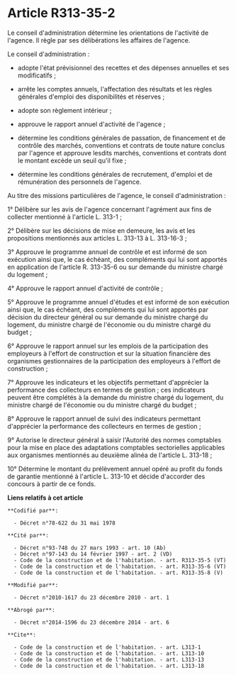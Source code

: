 # Article R313-35-2

Le conseil d'administration détermine les orientations de l'activité de l'agence. Il règle par ses délibérations les affaires
de l'agence. 

Le conseil d'administration :

- adopte l'état prévisionnel des recettes et des dépenses annuelles et ses modificatifs ;

- arrête les comptes annuels, l'affectation des résultats et les règles générales d'emploi des disponibilités et réserves ;

- adopte son règlement intérieur ;

- approuve le rapport annuel d'activité de l'agence ;

- détermine les conditions générales de passation, de financement et de contrôle des marchés, conventions et contrats de
toute nature conclus par l'agence et approuve lesdits marchés, conventions et contrats dont le montant excède un seuil qu'il
fixe ;

- détermine les conditions générales de recrutement, d'emploi et de rémunération des personnels de l'agence. 

Au titre des missions particulières de l'agence, le conseil d'administration : 

1° Délibère sur les avis de l'agence concernant l'agrément aux fins de collecter mentionné à l'article L. 313-1 ; 

2° Délibère sur les décisions de mise en demeure, les avis et les propositions mentionnés aux articles L. 313-13 à L.
313-16-3 ; 

3° Approuve le programme annuel de contrôle et est informé de son exécution ainsi que, le cas échéant, des compléments qui
lui sont apportés en application de l'article R. 313-35-6 ou sur demande du ministre chargé du logement ; 

4° Approuve le rapport annuel d'activité de contrôle ; 

5° Approuve le programme annuel d'études et est informé de son exécution ainsi que, le cas échéant, des compléments qui lui
sont apportés par décision du directeur général ou sur demande du ministre chargé du logement, du ministre chargé de
l'économie ou du ministre chargé du budget ; 

6° Approuve le rapport annuel sur les emplois de la participation des employeurs à l'effort de construction et sur la
situation financière des organismes gestionnaires de la participation des employeurs à l'effort de construction ; 

7° Approuve les indicateurs et les objectifs permettant d'apprécier la performance des collecteurs en termes de gestion ; ces
indicateurs peuvent être complétés à la demande du ministre chargé du logement, du ministre chargé de l'économie ou du
ministre chargé du budget ; 

8° Approuve le rapport annuel de suivi des indicateurs permettant d'apprécier la performance des collecteurs en termes de
gestion ; 

9° Autorise le directeur général à saisir l'Autorité des normes comptables pour la mise en place des adaptations comptables
sectorielles applicables aux organismes mentionnés au deuxième alinéa de l'article L. 313-18 ; 

10° Détermine le montant du prélèvement annuel opéré au profit du fonds de garantie mentionné à l'article L. 313-10 et décide
d'accorder des concours à partir de ce fonds.

**Liens relatifs à cet article**

	**Codifié par**:

	  - Décret n°78-622 du 31 mai 1978

	**Cité par**:

	  - Décret n°93-748 du 27 mars 1993 - art. 10 (Ab)
	  - Décret n°97-143 du 14 février 1997 - art. 2 (VD)
	  - Code de la construction et de l'habitation. - art. R313-35-5 (VT)
	  - Code de la construction et de l'habitation. - art. R313-35-6 (VT)
	  - Code de la construction et de l'habitation. - art. R313-35-8 (V)

	**Modifié par**:

	  - Décret n°2010-1617 du 23 décembre 2010 - art. 1

	**Abrogé par**:

	  - Décret n°2014-1596 du 23 décembre 2014 - art. 6

	**Cite**:

	  - Code de la construction et de l'habitation. - art. L313-1
	  - Code de la construction et de l'habitation. - art. L313-10
	  - Code de la construction et de l'habitation. - art. L313-13
	  - Code de la construction et de l'habitation. - art. L313-18
